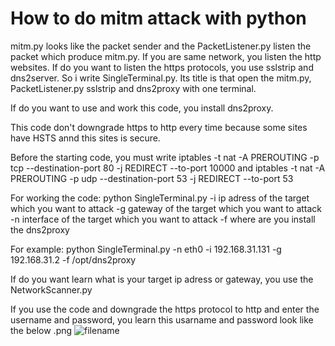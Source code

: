 # How to do mitm attack with python
mitm.py looks like the packet sender and the PacketListener.py listen the packet which produce mitm.py. If you are same network, you listen the http websites. If do you want to listen the https protocols, you use sslstrip and dns2server. So i write SingleTerminal.py. Its title is that open the mitm.py, PacketListener.py sslstrip and dns2proxy with one terminal.

If do you want to use and work this code, you install dns2proxy.

This code don't downgrade https to http every time because some sites have HSTS annd this sites is secure.

Before the starting code, you must write iptables -t nat -A PREROUTING -p tcp --destination-port 80 -j REDIRECT --to-port 10000 and iptables -t nat -A PREROUTING -p udp --destination-port 53 -j REDIRECT --to-port 53 

For working the code: python SingleTerminal.py -i ip adress of the target which you want to attack -g gateway of the target which you want to attack -n  interface of the target which you want to attack -f where are you install the dns2proxy

For example: python SingleTerminal.py -n eth0 -i 192.168.31.131 -g 192.168.31.2 -f /opt/dns2proxy

If do you want learn what is your target ip adress or gateway, you use the NetworkScanner.py

If you use the code and downgrade the https protocol to http and enter the username and password, you learn this usarname and password look like the below .png
![filename](https://user-images.githubusercontent.com/47140243/64020656-2607e180-cb00-11e9-9c5d-935f7a7a8f5b.png)
